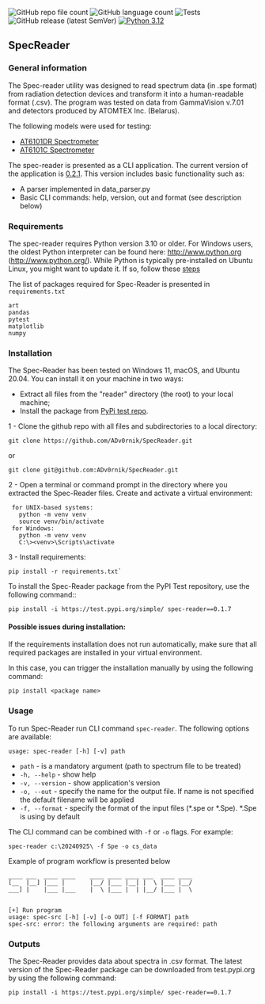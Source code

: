 ![GitHub repo file count](https://img.shields.io/github/directory-file-count/ADv0rnik/SpecReader?style=flat-square) ![GitHub language count](https://img.shields.io/github/languages/count/ADv0rnik/SpecReader?style=flat-square) ![Tests](https://github.com/ADv0rnik/SpecReader/actions/workflows/tests.yml/badge.svg) ![GitHub release (latest SemVer)](https://img.shields.io/github/v/release/ADv0rnik/SpecReader?style=flat-square) [![Python 3.12](https://img.shields.io/badge/python-3.12-blue.svg)](https://www.python.org/downloads/release/python-3100/)

## SpecReader
### General information
The Spec-reader utility was designed to read spectrum data (in .spe format) from radiation detection devices and transform it into a human-readable format (.csv). The program was tested on data from GammaVision v.7.01 and detectors produced by ATOMTEX Inc. (Belarus). 

The following models were used for testing:
- [AT6101DR Spectrometer](https://atomtex.com/en/at6101dr-spectrometer)
- [AT6101C Spectrometer](https://atomtex.com/en/portable-spectrometers-backpack-based-radiation-detectors-brd/at6101c-at6101cm-spectrometers)

The spec-reader is presented as a CLI application. The current version of the application is [0.2.1](https://github.com/ADv0rnik/SpecReader/tree/v.0.2.1). This version includes basic functionality such as:

- A parser implemented in data_parser.py
- Basic CLI commands: help, version, out and format (see description below)

### Requirements

The spec-reader requires Python version 3.10 or older. For Windows users, the oldest Python interpreter can be found
here: http://www.python.org (http://www.python.org/). While Python is typically pre-installed on Ubuntu Linux, you might want to update it.
If so, follow these [steps](https://www.debugpoint.com/install-python-3-12-ubuntu/)

The list of packages required for Spec-Reader is presented in `requirements.txt`

```commandline
art
pandas
pytest
matplotlib
numpy
```

### Installation 
The Spec-Reader has been tested on Windows 11, macOS, and Ubuntu 20.04. You can install it on your machine in two ways:
- Extract all files from the "reader" directory (the root) to your local machine; 
- Install the package from [PyPi test repo](https://test.pypi.org/project/spec-reader/).

1 - Clone the github repo with all files and subdirectories to a local directory:
```commandline
git clone https://github.com/ADv0rnik/SpecReader.git
```
or
```commandline
git clone git@github.com:ADv0rnik/SpecReader.git
```

2 - Open a terminal or command prompt in the directory where you extracted the Spec-Reader files. Create and activate a virtual environment:

     for UNIX-based systems:
       python -m venv venv
       source venv/bin/activate
     for Windows:    
       python -m venv venv
       C:\><venv>\Scripts\activate

3 - Install requirements: 

    pip install -r requirements.txt`

To install the Spec-Reader package from the PyPI Test repository, use the following command::

```commandline
pip install -i https://test.pypi.org/simple/ spec-reader==0.1.7
```


#### Possible issues during installation:
If the requirements installation does not run automatically, make sure that all required packages are installed in your virtual environment.

In this case, you can trigger the installation manually by using the following command:

```commandline
pip install <package name>
```

### Usage

To run Spec-Reader run CLI command `spec-reader`. The following options are available:

`usage: spec-reader [-h] [-v] path`

* `path` - is a mandatory argument (path to spectrum file to be treated) 
* `-h, --help` - show help
* `-v, --version` - show application's version
* `-o, --out` - specify the name for the output file. If name is not specified the default filename will be applied
* `-f, --format` - specify the format of the input files (*.spe or *.Spe). *.Spe is using by default

The CLI command can be combined with `-f` or `-o` flags. For example:

`spec-reader c:\20240925\ -f Spe -o cs_data`

Example of program workflow is presented below

```commandline
____ ___  ____ ____    ____ ____ ____ ___  ____ ____ 
[__  |__] |___ |       |__/ |___ |__| |  \ |___ |__/ 
___] |    |___ |___    |  \ |___ |  | |__/ |___ |  \ 
                                                     

[+] Run program
usage: spec-src [-h] [-v] [-o OUT] [-f FORMAT] path
spec-src: error: the following arguments are required: path
```

### Outputs

The Spec-Reader provides data about spectra in .csv format. The latest version of the Spec-Reader package can be downloaded from test.pypi.org by using the following command:

`pip install -i https://test.pypi.org/simple/ spec-reader==0.1.7`
